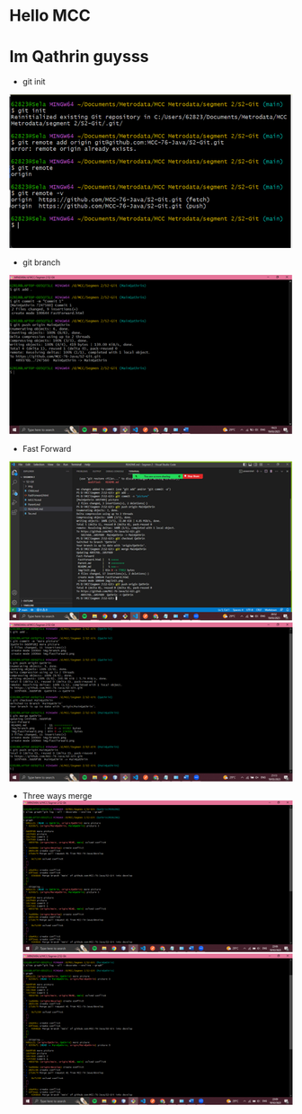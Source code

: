 # Hello MCC 

# Im Qathrin guysss

- git init

![image](img/init.png)

- git branch

![image](img/branch.png)

- Fast Forward

![image](img/fastforward.png)
![image](img/fastforward2.png)

- Three ways merge
![image](img/twm.png)
![image](img/twm2.png)
